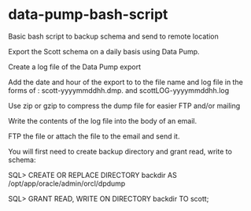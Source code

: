 # data-pump-bash-script

Basic bash script to backup schema and send to remote location

Export the Scott schema on a daily basis using Data Pump.

Create a log file of the Data Pump export

Add the date and hour of the export to to the file name and log file in the forms of : scott-yyyymmddhh.dmp. and scottLOG-yyyymmddhh.log

Use zip or gzip to compress the dump file for easier FTP and/or mailing

Write the contents of the log file into the body of an email.

FTP the file or attach the file to the email and send it.

You will first need to create backup directory and grant read, write to schema:

SQL> CREATE OR REPLACE DIRECTORY backdir AS /opt/app/oracle/admin/orcl/dpdump  
  
SQL> GRANT READ, WRITE ON DIRECTORY backdir TO scott; 
